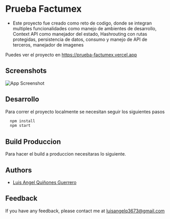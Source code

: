 # Prueba Factumex

- Este proyecto fue creado como reto de codigo, donde se integran multiples funcionalidades como manejo de ambientes de desarrollo, Context API como manejador del estado, Hashrouting con rutas protegidas, persistencia de datos, consumo y manejo de API de terceros, manejador de imagenes

Puedes ver el proyecto en https://prueba-factumex.vercel.app

## Screenshots

![App Screenshot]([blob:https://vercel.com/d1ecb01f-05e3-4920-801f-5dd62ca70fb2](https://screenshot-proxy.netlify.app/f_avif,w_336/https://d33wubrfki0l68.cloudfront.net/6355b66cc6db690009f576d6/screenshot_2022-10-23-21-47-57-0000.png))


## Desarrollo
Para correr el proyecto localmente se necesitan seguir los siguientes pasos

```bash
  npm install
  npm start
```

## Build Produccion
Para hacer el build a produccion necesitaras lo siguiente.


  
## Authors

- [Luis Angel Quiñones Guerrero](https://github.com/luisangelq)

  
## Feedback

If you have any feedback, please contact me at luisangelq3673@gmail.com
